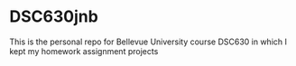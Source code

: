 # DSC630jnb
This is the personal repo for Bellevue University course DSC630 in which I kept my homework assignment projects
